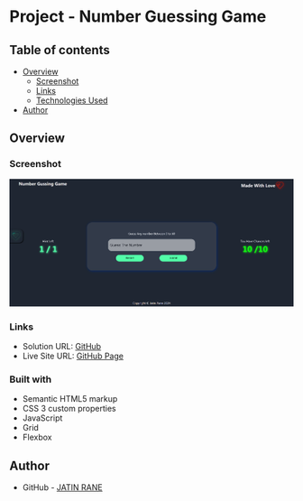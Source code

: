 # Project - Number Guessing Game

## Table of contents

- [Overview](#overview)
  - [Screenshot](#screenshot)
  - [Links](#links)
  - [Technologies Used](#technologies-used)
- [Author](#author)


## Overview

### Screenshot

![Desktop](./Assets/screenshot/Desktop.png)

### Links

- Solution URL: [GitHub](https://github.com/jatinrane14/Guess-The-Number/)
- Live Site URL: [GitHub Page](https://jatinrane14.github.io/Guess-The-Number/)


### Built with
- Semantic HTML5 markup 
- CSS 3 custom properties
- JavaScript
- Grid
- Flexbox

## Author
- GitHub - [JATIN RANE](https://github.com/jatinrane14)
